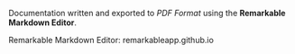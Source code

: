 Documentation written and exported to *PDF Format* using the **Remarkable Markdown Editor**.

Remarkable Markdown Editor: remarkableapp.github.io

